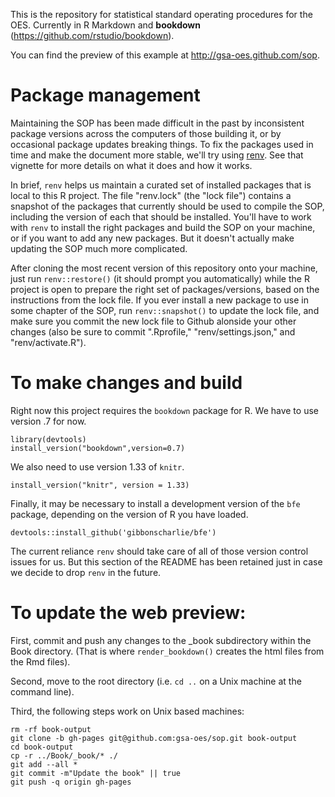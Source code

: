 This is the repository for statistical standard operating procedures for the
OES. Currently in R Markdown and **bookdown** (https://github.com/rstudio/bookdown).

You can find the preview of this example at <http://gsa-oes.github.com/sop>.

# Package management

Maintaining the SOP has been made difficult in the past by inconsistent package versions across the computers of those building it, or by occasional package updates breaking things. To fix the packages used in time and make the document more stable, we'll try using [renv](https://rstudio.github.io/renv/articles/renv.html). See that vignette for more details on what it does and how it works.

In brief, `renv` helps us maintain a curated set of installed packages that is local to this R project. The file "renv.lock" (the "lock file") contains a snapshot of the packages that currently should be used to compile the SOP, including the version of each that should be installed. You'll have to work with `renv` to install the right packages and build the SOP on your machine, or if you want to add any new packages. But it doesn't actually make updating the SOP much more complicated.

After cloning the most recent version of this repository onto your machine, just run `renv::restore()` (it should prompt you automatically) while the R project is open to prepare the right set of packages/versions, based on the instructions from the lock file. If you ever install a new package to use in some chapter of the SOP, run `renv::snapshot()` to update the lock file, and make sure you commit the new lock file to Github alonside your other changes (also be sure to commit ".Rprofile," "renv/settings.json," and "renv/activate.R").

# To make changes and build

Right now this project requires the `bookdown` package for R. We have to use version .7 for now.

```
library(devtools)
install_version("bookdown",version=0.7)
```

We also need to use version 1.33 of `knitr`.

```
install_version("knitr", version = 1.33)
```

Finally, it may be necessary to install a development version of the `bfe` package, depending on the version of R you have loaded.

```
devtools::install_github('gibbonscharlie/bfe')
```

The current reliance `renv` should take care of all of those version control issues for us. But this section of the README has been retained just in case we decide to drop `renv` in the future.

# To update the web preview:

First, commit and push any changes to the _book subdirectory within the Book
directory. (That is where `render_bookdown()` creates the html files from the
Rmd files).

Second, move to the root directory (i.e. `cd ..` on a Unix machine at the
command line).

Third, the following steps work on Unix based machines:

```
rm -rf book-output
git clone -b gh-pages git@github.com:gsa-oes/sop.git book-output
cd book-output
cp -r ../Book/_book/* ./
git add --all *
git commit -m"Update the book" || true
git push -q origin gh-pages

```
